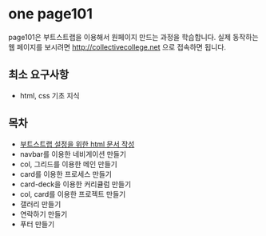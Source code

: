 # one page101

page101은 부트스트랩을 이용해서 원페이지 만드는 과정을 학습합니다.
실제 동작하는 웹 페이지를 보시려면 http://collectivecollege.net 으로 접속하면 됩니다.

## 최소 요구사항
- html, css 기초 지식

## 목차
- [부트스트랩 설정을 위한 html 문서 작성](01introandsetting.md)
- navbar를 이용한 네비게이션 만들기
- col, 그리드를 이용한 메인 만들기
- card를 이용한 프로세스 만들기
- card-deck을 이용한 커리큘럼 만들기
- col, card를 이용한 프로젝트 만들기
- 갤러리 만들기
- 연락하기 만들기
- 푸터 만들기